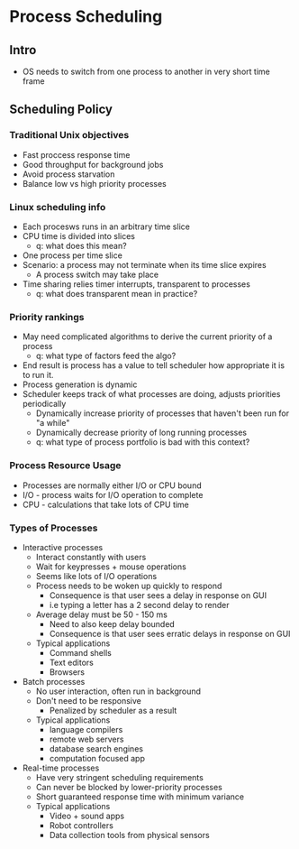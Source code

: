 # Process Scheduling

## Intro
* OS needs to switch from one process to another in very short time frame

## Scheduling Policy

### Traditional Unix objectives
* Fast proccess response time
* Good throughput for background jobs
* Avoid process starvation
* Balance low vs high priority processes
### Linux scheduling info
* Each procesws runs in an arbitrary time slice
* CPU time is divided into slices
    * q: what does this mean?
* One process per time slice
* Scenario: a process may not terminate when its time slice expires
    * A process switch may take place
* Time sharing relies timer interrupts, transparent to processes
    * q: what does transparent mean in practice?
### Priority rankings
* May need complicated algorithms to derive the current priority of a process
    * q: what type of factors feed the algo?
* End result is process has a value to tell scheduler how appropriate it is to run it.
* Process generation is dynamic
* Scheduler keeps track of what processes are doing, adjusts priorities periodically
    * Dynamically increase priority of processes that haven't been run for "a while"
    * Dynamically decrease priority of long running processes
    * q: what type of process portfolio is bad with this context?
### Process Resource Usage
* Processes are normally either I/O or CPU bound
* I/O - process waits for I/O operation to complete
* CPU - calculations that take lots of CPU time

### Types of Processes
* Interactive processes
    * Interact constantly with users
    * Wait for keypresses + mouse operations
    * Seems like lots of I/O operations
    * Process needs to be woken up quickly to respond
        * Consequence is that user sees a delay in response on GUI
        * i.e typing a letter has a 2 second delay to render
    * Average delay must be 50 - 150 ms
        * Need to also keep delay bounded
        * Consequence is that user sees erratic delays in response on GUI
    * Typical applications
        * Command shells
        * Text editors
        * Browsers
* Batch processes
    * No user interaction, often run in background
    * Don't need to be responsive
        * Penalized by scheduler as a result
    * Typical applications
        * language compilers
        * remote web servers
        * database search engines
        * computation focused app
* Real-time processes
    * Have very stringent scheduling requirements
    * Can never be blocked by lower-priority processes
    * Short guaranteed response time with minimum variance
    * Typical applications
        * Video + sound apps
        * Robot controllers
        * Data collection tools from physical sensors
